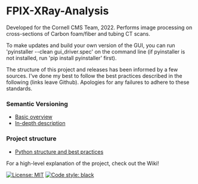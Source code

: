 # FPIX-XRay-Analysis

Developed for the Cornell CMS Team, 2022. Performs image processing on cross-sections of Carbon foam/fiber and tubing CT scans.

To make updates and build your own version of the GUI, you can run 'pyinstaller --clean gui_driver.spec' on the command line (if pyinstaller is not installed, run 'pip install pyinstaller' first).

The structure of this project and releases has been informed by a few sources. I've done my best to follow the best practices described in the following (links leave Github). Apologies for any failures to adhere to these standards.

### Semantic Versioning
* [Basic overview](https://www.geeksforgeeks.org/introduction-semantic-versioning/)
* [In-depth description](https://semver.org/)
### Project structure
* [Python structure and best practices](https://docs.python-guide.org/writing/structure/)

For a high-level explanation of the project, check out the Wiki!

[![License: MIT](https://img.shields.io/badge/License-MIT-yellow.svg)](https://opensource.org/licenses/MIT)
[![Code style: black](https://img.shields.io/badge/code%20style-black-000000.svg)](https://github.com/psf/black)
